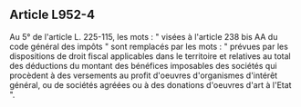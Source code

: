 Article L952-4
----
Au 5° de l'article L. 225-115, les mots : " visées à l'article 238 bis AA du
code général des impôts " sont remplacés par les mots : " prévues par les
dispositions de droit fiscal applicables dans le territoire et relatives au
total des déductions du montant des bénéfices imposables des sociétés qui
procèdent à des versements au profit d'oeuvres d'organismes d'intérêt général,
ou de sociétés agréées ou à des donations d'oeuvres d'art à l'Etat ".
